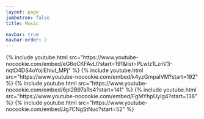 ```yaml
---
layout: page
jumbotron: false
title: Music

navbar: true
navbar-order: 2
---
```


<div class="gallery">
  {% include youtube.html src="https://www.youtube-nocookie.com/embed/eG6oCKFAvLI?start=191&amp;list=PLwIz1LznV3-nqtD4DS4oYojlEhiuI_MPj" %}
  {% include youtube.html src="https://www.youtube-nocookie.com/embed/k4yzGmpalVM?start=192" %}
  {% include youtube.html src="https://www.youtube-nocookie.com/embed/6pl2B97aRs4?start=141" %}
  {% include youtube.html src="https://www.youtube-nocookie.com/embed/FgMYhpUyIg4?start=136" %}
  {% include youtube.html src="https://www.youtube-nocookie.com/embed/Jg7CNgStNuc?start=52" %}
</div>